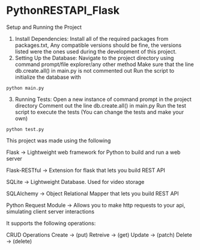 # PythonRESTAPI_Flask

Setup and Running the Project
1. Install Dependencies:
Install all of the required packages from packages.txt, Any compatible versions should be fine, the versions listed were the ones used during the development of this project. 
2. Setting Up the Database:
Navigate to the project directory using command prompt/file explorer/any other method
Make sure that the line db.create.all() in main.py is not commented out
Run the script to initialize the database with 

`python main.py`

3. Running Tests:
Open a new instance of command prompt in the project directory
Comment out the line db.create.all() in main.py
Run the test script to execute the tests (You can change the tests and make your own)

`python test.py`




This project was made using the following

Flask -> Lightweight web framework for Python to build and run a web server

Flask-RESTful -> Extension for flask that lets you build REST API

SQLite -> Lightweight Database. Used for video storage

SQLAlchemy -> Object Relational Mapper that lets you build REST API

Python Request Module -> Allows you to make http requests to your api, simulating client server interactions

It supports the following operations:

CRUD Operations
Create   ->  (put)
Retreive ->  (get)
Update   ->  (patch)
Delete   ->  (delete)